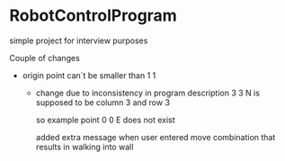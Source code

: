 # RobotControlProgram
simple project for interview purposes


Couple of changes
- origin point can`t be smaller than 1 1
  - change due to inconsistency in program description
    3 3 N is supposed to be column 3 and row 3
    
    so example point 
    0 0 E does not exist
    
    added extra message when user entered move combination that results in walking into wall
